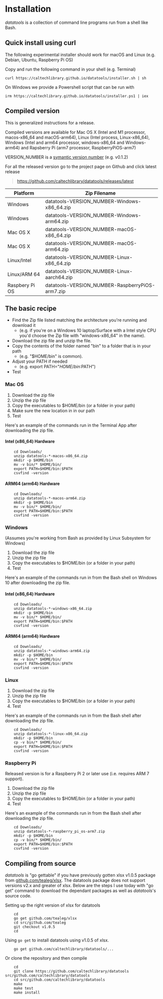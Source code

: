 
Installation
============

*datatools* is a collection of command line programs run from a shell like Bash. 


Quick install using curl
------------------------

The following experimental installer should work for macOS and Linux
(e.g. Debian, Ubuntu, Raspberry Pi OS)

Copy and run the following command in your shell (e.g. Terminal)

~~~
curl https://caltechlibrary.github.io/datatools/installer.sh | sh
~~~

On Windows we provide a Powershell script that can be run with

~~~
irm https://caltechlibrary.github.io/datatools/installer.ps1 | iex
~~~

Compiled version
----------------

This is generalized instructions for a release. 

Compiled versions are available for Mac OS X (Intel and M1 processor, macos-x86_64 and macOS-arm64), Linux (Intel process, Linux-x86_64), 
Windows (Intel and arm64 processor, windows-x86_64 and Windows-arm64) and Rapsberry Pi (arm7 processor, RaspberryPiOS-arm7)

VERSION_NUMBER is a [symantic version number](http://semver.org/) (e.g. v0.1.2)


For all the released version go to the project page on Github and click latest release

>    https://github.com/caltechlibrary/datatools/releases/latest


| Platform       | Zip Filename                                      |
|----------------|---------------------------------------------------|
| Windows        | datatools-VERSION_NUMBER-Windows-x86_64.zip       |
| Windows        | datatools-VERSION_NUMBER-Windows-arm64.zip        |
| Mac OS X       | datatools-VERSION_NUMBER-macOS-x86_64.zip         |
| Mac OS X       | datatools-VERSION_NUMBER-macOS-arm64.zip          |
| Linux/Intel    | datatools-VERSION_NUMBER-Linux-x86_64.zip         |
| Linux/ARM 64   | datatools-VERSION_NUMBER-Linux-aarch64.zip        |
| Raspbery Pi OS | datatools-VERSION_NUMBER-RaspberryPiOS-arm7.zip   |


The basic recipe
----------------

+ Find the Zip file listed matching the architecture you're running and download it
    + (e.g. if you're on a Windows 10 laptop/Surface with a Intel style CPU you'd choose the Zip file with "windows-x86_64" in the name).
+ Download the zip file and unzip the file.  
+ Copy the contents of the folder named "bin" to a folder that is in your path 
    + (e.g. "$HOME/bin" is common).
+ Adjust your PATH if needed
    + (e.g. export PATH="$HOME/bin:$PATH")
+ Test


### Mac OS

1. Download the zip file
2. Unzip the zip file
3. Copy the executables to $HOME/bin (or a folder in your path)
4. Make sure the new location in in our path
5. Test

Here's an example of the commands run in the Terminal App after downloading the 
zip file.

#### Intel (x86_64) Hardware

```shell
    cd Downloads/
    unzip datatools-*-macos-x86_64.zip
    mkdir -p $HOME/bin
    mv -v bin/* $HOME/bin/
    export PATH=$HOME/bin:$PATH
    csvfind -version
```

#### ARM64 (arm64) Hardware

```shell
    cd Downloads/
    unzip datatools-*-macos-arm64.zip
    mkdir -p $HOME/bin
    mv -v bin/* $HOME/bin/
    export PATH=$HOME/bin:$PATH
    csvfind -version
```


### Windows

(Assumes you're working from Bash as provided by Linux Subsystem for Windows)

1. Download the zip file
2. Unzip the zip file
3. Copy the executables to $HOME/bin (or a folder in your path)
4. Test

Here's an example of the commands run in from the Bash shell on Windows 10 after
downloading the zip file.

#### Intel (x86_64) Hardware

```shell
    cd Downloads/
    unzip datatools-*-windows-x86_64.zip
    mkdir -p $HOME/bin
    mv -v bin/* $HOME/bin/
    export PATH=$HOME/bin:$PATH
    csvfind -version
```

#### ARM64 (arm64) Hardware

```shell
    cd Downloads/
    unzip datatools-*-windows-arm64.zip
    mkdir -p $HOME/bin
    mv -v bin/* $HOME/bin/
    export PATH=$HOME/bin:$PATH
    csvfind -version
```



### Linux 

1. Download the zip file
2. Unzip the zip file
3. Copy the executables to $HOME/bin (or a folder in your path)
4. Test

Here's an example of the commands run in from the Bash shell after
downloading the zip file.

```shell
    cd Downloads/
    unzip datatools-*-linux-x86_64.zip
    mkdir -p $HOME/bin
    cp -v bin/* $HOME/bin/
    export PATH=$HOME/bin:$PATH
    csvfind -version
```


### Raspberry Pi

Released version is for a Raspberry Pi 2 or later use (i.e. requires ARM 7 support).

1. Download the zip file
2. Unzip the zip file
3. Copy the executables to $HOME/bin (or a folder in your path)
4. Test

Here's an example of the commands run in from the Bash shell after
downloading the zip file.

```shell
    cd Downloads/
    unzip datatools-*-raspberry_pi_os-arm7.zip
    mkdir -p $HOME/bin
    cp -v bin/* $HOME/bin/
    export PATH=$HOME/bin:$PATH
    csvfind -version
```


Compiling from source
---------------------

_datatools_ is "go gettable" if you have previously gotten xlsx v1.0.5 package from [github.com/tealeg/xlsx](https://github.com/tealeg/xlsx).  The datatools package does not support versions v2.x and greater of xlsx. Below are the steps I use today with "go get" command to download the dependant packages as well as _datatools_'s source code.

Setting up the right version of xlsx for datatools

```shell
    cd
    go get github.com/tealeg/xlsx
    cd src/github.com/tealeg
    git checkout v1.0.5
    cd
```

Using `go get` to install datatools using v1.0.5 of xlsx.

```
    go get github.com/caltechlibrary/datatools/...
```

Or clone the repository and then compile

```shell
    cd
    git clone https://github.com/caltechlibrary/datatools src/github.com/caltechlibrary/datatools
    cd src/github.com/caltechlibrary/datatools
    make
    make test
    make install
```

